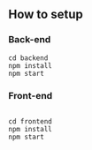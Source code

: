 ## How to setup 

### Back-end

```
cd backend
npm install
npm start

```
### Front-end

```

cd frontend
npm install
npm start

```
